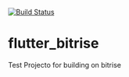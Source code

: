 [![Build Status](https://app.bitrise.io/app/0c01eff5fd4edc7f/status.svg?token=q9xFyW7UDl4tfrGbaUSNwQ)](https://app.bitrise.io/app/0c01eff5fd4edc7f)

# flutter_bitrise

Test Projecto for building on bitrise
